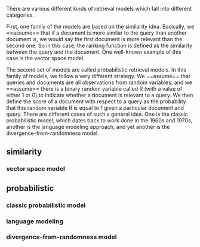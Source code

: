 

There are various different kinds of retrieval models which fall into different categories.

First, one family of the models are based on the similarity idea. Basically, we ==assume== that if a document is more similar to the query than another document is, we would say the first document is more relevant than the second one. So in this case, the ranking function is defined as the similarity between the query and the document. One well-known example of this case is the vector space model.

The second set of models are called probabilistic retrieval models. In this family of models, we follow a very different strategy. We ==assume== that queries and documents are all observations from random variables, and we ==assume== there is a binary random variable called R (with a value of either 1 or 0) to indicate whether a document is relevant to a query. We then define the score of a document with respect to a query as the probability that this random variable R is equal to 1 given a particular document and query. There are different cases of such a general idea. One is the classic probabilistic model, which dates back to work done in the 1960s and 1970s, another is the language modeling approach, and yet another is the divergence-from-randomness model.

## similarity

### vector space model





## probabilistic 

### classic probabilistic model



### language modeling



### divergence-from-randomness model





